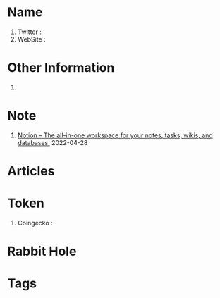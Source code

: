 # Name
1. Twitter : 
2. WebSite : 

# Other Information
1. 

# Note 
1. [Notion – The all-in-one workspace for your notes, tasks, wikis, and databases.](https://olive-math-542.notion.site/Thorchain-2d6b68e8ce694d8ba98734aba616b5df)
2022-04-28

# Articles

# Token 
1. Coingecko : 

# Rabbit Hole


# Tags


